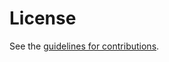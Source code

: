 # License

See the
[guidelines for contributions](https://github.com/VMatrix1900/draft-yi-cats-hybrid-solution/blob/main/CONTRIBUTING.md).
